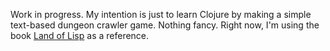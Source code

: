 Work in progress. My intention is just to learn Clojure by making a simple text-based dungeon crawler game. Nothing fancy. Right now, I'm using the book [Land of Lisp](https://www.amazon.com/Land-Lisp-Learn-Program-Game/dp/1593272812) as a reference.
